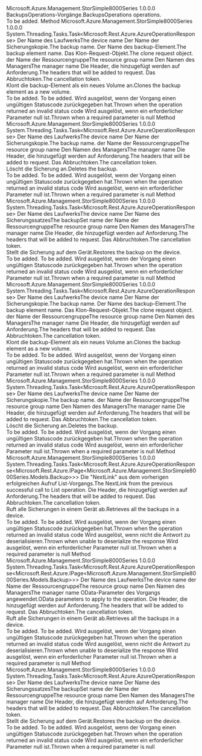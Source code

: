 <Type Name="IBackupsOperations" FullName="Microsoft.Azure.Management.StorSimple8000Series.IBackupsOperations">
  <TypeSignature Language="C#" Value="public interface IBackupsOperations" />
  <TypeSignature Language="ILAsm" Value=".class public interface auto ansi abstract IBackupsOperations" />
  <TypeSignature Language="DocId" Value="T:Microsoft.Azure.Management.StorSimple8000Series.IBackupsOperations" />
  <TypeSignature Language="VB.NET" Value="Public Interface IBackupsOperations" />
  <TypeSignature Language="F#" Value="type IBackupsOperations = interface" />
  <AssemblyInfo>
    <AssemblyName>Microsoft.Azure.Management.StorSimple8000Series</AssemblyName>
    <AssemblyVersion>1.0.0.0</AssemblyVersion>
  </AssemblyInfo>
  <Interfaces />
  <Docs>
    <summary>
            <span data-ttu-id="c086e-101">BackupsOperations-Vorgänge.</span><span class="sxs-lookup"><span data-stu-id="c086e-101">BackupsOperations operations.</span></span>
            </summary>
    <remarks>To be added.</remarks>
  </Docs>
  <Members>
    <Member MemberName="BeginCloneWithHttpMessagesAsync">
      <MemberSignature Language="C#" Value="public System.Threading.Tasks.Task&lt;Microsoft.Rest.Azure.AzureOperationResponse&gt; BeginCloneWithHttpMessagesAsync (string deviceName, string backupName, string backupElementName, Microsoft.Azure.Management.StorSimple8000Series.Models.CloneRequest parameters, string resourceGroupName, string managerName, System.Collections.Generic.Dictionary&lt;string,System.Collections.Generic.List&lt;string&gt;&gt; customHeaders = null, System.Threading.CancellationToken cancellationToken = null);" />
      <MemberSignature Language="ILAsm" Value=".method public hidebysig newslot virtual instance class System.Threading.Tasks.Task`1&lt;class Microsoft.Rest.Azure.AzureOperationResponse&gt; BeginCloneWithHttpMessagesAsync(string deviceName, string backupName, string backupElementName, class Microsoft.Azure.Management.StorSimple8000Series.Models.CloneRequest parameters, string resourceGroupName, string managerName, class System.Collections.Generic.Dictionary`2&lt;string, class System.Collections.Generic.List`1&lt;string&gt;&gt; customHeaders, valuetype System.Threading.CancellationToken cancellationToken) cil managed" />
      <MemberSignature Language="DocId" Value="M:Microsoft.Azure.Management.StorSimple8000Series.IBackupsOperations.BeginCloneWithHttpMessagesAsync(System.String,System.String,System.String,Microsoft.Azure.Management.StorSimple8000Series.Models.CloneRequest,System.String,System.String,System.Collections.Generic.Dictionary{System.String,System.Collections.Generic.List{System.String}},System.Threading.CancellationToken)" />
      <MemberSignature Language="F#" Value="abstract member BeginCloneWithHttpMessagesAsync : string * string * string * Microsoft.Azure.Management.StorSimple8000Series.Models.CloneRequest * string * string * System.Collections.Generic.Dictionary&lt;string, System.Collections.Generic.List&lt;string&gt;&gt; * System.Threading.CancellationToken -&gt; System.Threading.Tasks.Task&lt;Microsoft.Rest.Azure.AzureOperationResponse&gt;" Usage="iBackupsOperations.BeginCloneWithHttpMessagesAsync (deviceName, backupName, backupElementName, parameters, resourceGroupName, managerName, customHeaders, cancellationToken)" />
      <MemberType>Method</MemberType>
      <AssemblyInfo>
        <AssemblyName>Microsoft.Azure.Management.StorSimple8000Series</AssemblyName>
        <AssemblyVersion>1.0.0.0</AssemblyVersion>
      </AssemblyInfo>
      <ReturnValue>
        <ReturnType>System.Threading.Tasks.Task&lt;Microsoft.Rest.Azure.AzureOperationResponse&gt;</ReturnType>
      </ReturnValue>
      <Parameters>
        <Parameter Name="deviceName" Type="System.String" />
        <Parameter Name="backupName" Type="System.String" />
        <Parameter Name="backupElementName" Type="System.String" />
        <Parameter Name="parameters" Type="Microsoft.Azure.Management.StorSimple8000Series.Models.CloneRequest" />
        <Parameter Name="resourceGroupName" Type="System.String" />
        <Parameter Name="managerName" Type="System.String" />
        <Parameter Name="customHeaders" Type="System.Collections.Generic.Dictionary&lt;System.String,System.Collections.Generic.List&lt;System.String&gt;&gt;" />
        <Parameter Name="cancellationToken" Type="System.Threading.CancellationToken" />
      </Parameters>
      <Docs>
        <param name="deviceName">
            <span data-ttu-id="c086e-102">Der Name des Laufwerks</span><span class="sxs-lookup"><span data-stu-id="c086e-102">The device name</span></span>
            </param>
        <param name="backupName">
            <span data-ttu-id="c086e-103">Der Name der Sicherungskopie.</span><span class="sxs-lookup"><span data-stu-id="c086e-103">The backup name.</span></span>
            </param>
        <param name="backupElementName">
            <span data-ttu-id="c086e-104">Der Name des backup-Element.</span><span class="sxs-lookup"><span data-stu-id="c086e-104">The backup element name.</span></span>
            </param>
        <param name="parameters">
            <span data-ttu-id="c086e-105">Das Klon-Request-Objekt.</span><span class="sxs-lookup"><span data-stu-id="c086e-105">The clone request object.</span></span>
            </param>
        <param name="resourceGroupName">
            <span data-ttu-id="c086e-106">der Name der Ressourcengruppe</span><span class="sxs-lookup"><span data-stu-id="c086e-106">The resource group name</span></span>
            </param>
        <param name="managerName">
            <span data-ttu-id="c086e-107">Den Namen des Managers</span><span class="sxs-lookup"><span data-stu-id="c086e-107">The manager name</span></span>
            </param>
        <param name="customHeaders">
            <span data-ttu-id="c086e-108">Die Header, die hinzugefügt werden auf Anforderung.</span><span class="sxs-lookup"><span data-stu-id="c086e-108">The headers that will be added to request.</span></span>
            </param>
        <param name="cancellationToken">
            <span data-ttu-id="c086e-109">Das Abbruchtoken.</span><span class="sxs-lookup"><span data-stu-id="c086e-109">The cancellation token.</span></span>
            </param>
        <summary>
            <span data-ttu-id="c086e-110">Klont die backup-Element als ein neues Volume an.</span><span class="sxs-lookup"><span data-stu-id="c086e-110">Clones the backup element as a new volume.</span></span>
            </summary>
        <returns>To be added.</returns>
        <remarks>To be added.</remarks>
        <exception cref="T:Microsoft.Rest.Azure.CloudException">
            <span data-ttu-id="c086e-111">Wird ausgelöst, wenn der Vorgang einen ungültigen Statuscode zurückgegeben hat.</span><span class="sxs-lookup"><span data-stu-id="c086e-111">Thrown when the operation returned an invalid status code</span></span>
            </exception>
        <exception cref="T:Microsoft.Rest.ValidationException">
            <span data-ttu-id="c086e-112">Wird ausgelöst, wenn ein erforderlicher Parameter null ist.</span><span class="sxs-lookup"><span data-stu-id="c086e-112">Thrown when a required parameter is null</span></span>
            </exception>
      </Docs>
    </Member>
    <Member MemberName="BeginDeleteWithHttpMessagesAsync">
      <MemberSignature Language="C#" Value="public System.Threading.Tasks.Task&lt;Microsoft.Rest.Azure.AzureOperationResponse&gt; BeginDeleteWithHttpMessagesAsync (string deviceName, string backupName, string resourceGroupName, string managerName, System.Collections.Generic.Dictionary&lt;string,System.Collections.Generic.List&lt;string&gt;&gt; customHeaders = null, System.Threading.CancellationToken cancellationToken = null);" />
      <MemberSignature Language="ILAsm" Value=".method public hidebysig newslot virtual instance class System.Threading.Tasks.Task`1&lt;class Microsoft.Rest.Azure.AzureOperationResponse&gt; BeginDeleteWithHttpMessagesAsync(string deviceName, string backupName, string resourceGroupName, string managerName, class System.Collections.Generic.Dictionary`2&lt;string, class System.Collections.Generic.List`1&lt;string&gt;&gt; customHeaders, valuetype System.Threading.CancellationToken cancellationToken) cil managed" />
      <MemberSignature Language="DocId" Value="M:Microsoft.Azure.Management.StorSimple8000Series.IBackupsOperations.BeginDeleteWithHttpMessagesAsync(System.String,System.String,System.String,System.String,System.Collections.Generic.Dictionary{System.String,System.Collections.Generic.List{System.String}},System.Threading.CancellationToken)" />
      <MemberSignature Language="F#" Value="abstract member BeginDeleteWithHttpMessagesAsync : string * string * string * string * System.Collections.Generic.Dictionary&lt;string, System.Collections.Generic.List&lt;string&gt;&gt; * System.Threading.CancellationToken -&gt; System.Threading.Tasks.Task&lt;Microsoft.Rest.Azure.AzureOperationResponse&gt;" Usage="iBackupsOperations.BeginDeleteWithHttpMessagesAsync (deviceName, backupName, resourceGroupName, managerName, customHeaders, cancellationToken)" />
      <MemberType>Method</MemberType>
      <AssemblyInfo>
        <AssemblyName>Microsoft.Azure.Management.StorSimple8000Series</AssemblyName>
        <AssemblyVersion>1.0.0.0</AssemblyVersion>
      </AssemblyInfo>
      <ReturnValue>
        <ReturnType>System.Threading.Tasks.Task&lt;Microsoft.Rest.Azure.AzureOperationResponse&gt;</ReturnType>
      </ReturnValue>
      <Parameters>
        <Parameter Name="deviceName" Type="System.String" />
        <Parameter Name="backupName" Type="System.String" />
        <Parameter Name="resourceGroupName" Type="System.String" />
        <Parameter Name="managerName" Type="System.String" />
        <Parameter Name="customHeaders" Type="System.Collections.Generic.Dictionary&lt;System.String,System.Collections.Generic.List&lt;System.String&gt;&gt;" />
        <Parameter Name="cancellationToken" Type="System.Threading.CancellationToken" />
      </Parameters>
      <Docs>
        <param name="deviceName">
            <span data-ttu-id="c086e-113">Der Name des Laufwerks</span><span class="sxs-lookup"><span data-stu-id="c086e-113">The device name</span></span>
            </param>
        <param name="backupName">
            <span data-ttu-id="c086e-114">Der Name der Sicherungskopie.</span><span class="sxs-lookup"><span data-stu-id="c086e-114">The backup name.</span></span>
            </param>
        <param name="resourceGroupName">
            <span data-ttu-id="c086e-115">der Name der Ressourcengruppe</span><span class="sxs-lookup"><span data-stu-id="c086e-115">The resource group name</span></span>
            </param>
        <param name="managerName">
            <span data-ttu-id="c086e-116">Den Namen des Managers</span><span class="sxs-lookup"><span data-stu-id="c086e-116">The manager name</span></span>
            </param>
        <param name="customHeaders">
            <span data-ttu-id="c086e-117">Die Header, die hinzugefügt werden auf Anforderung.</span><span class="sxs-lookup"><span data-stu-id="c086e-117">The headers that will be added to request.</span></span>
            </param>
        <param name="cancellationToken">
            <span data-ttu-id="c086e-118">Das Abbruchtoken.</span><span class="sxs-lookup"><span data-stu-id="c086e-118">The cancellation token.</span></span>
            </param>
        <summary>
            <span data-ttu-id="c086e-119">Löscht die Sicherung an.</span><span class="sxs-lookup"><span data-stu-id="c086e-119">Deletes the backup.</span></span>
            </summary>
        <returns>To be added.</returns>
        <remarks>To be added.</remarks>
        <exception cref="T:Microsoft.Rest.Azure.CloudException">
            <span data-ttu-id="c086e-120">Wird ausgelöst, wenn der Vorgang einen ungültigen Statuscode zurückgegeben hat.</span><span class="sxs-lookup"><span data-stu-id="c086e-120">Thrown when the operation returned an invalid status code</span></span>
            </exception>
        <exception cref="T:Microsoft.Rest.ValidationException">
            <span data-ttu-id="c086e-121">Wird ausgelöst, wenn ein erforderlicher Parameter null ist.</span><span class="sxs-lookup"><span data-stu-id="c086e-121">Thrown when a required parameter is null</span></span>
            </exception>
      </Docs>
    </Member>
    <Member MemberName="BeginRestoreWithHttpMessagesAsync">
      <MemberSignature Language="C#" Value="public System.Threading.Tasks.Task&lt;Microsoft.Rest.Azure.AzureOperationResponse&gt; BeginRestoreWithHttpMessagesAsync (string deviceName, string backupName, string resourceGroupName, string managerName, System.Collections.Generic.Dictionary&lt;string,System.Collections.Generic.List&lt;string&gt;&gt; customHeaders = null, System.Threading.CancellationToken cancellationToken = null);" />
      <MemberSignature Language="ILAsm" Value=".method public hidebysig newslot virtual instance class System.Threading.Tasks.Task`1&lt;class Microsoft.Rest.Azure.AzureOperationResponse&gt; BeginRestoreWithHttpMessagesAsync(string deviceName, string backupName, string resourceGroupName, string managerName, class System.Collections.Generic.Dictionary`2&lt;string, class System.Collections.Generic.List`1&lt;string&gt;&gt; customHeaders, valuetype System.Threading.CancellationToken cancellationToken) cil managed" />
      <MemberSignature Language="DocId" Value="M:Microsoft.Azure.Management.StorSimple8000Series.IBackupsOperations.BeginRestoreWithHttpMessagesAsync(System.String,System.String,System.String,System.String,System.Collections.Generic.Dictionary{System.String,System.Collections.Generic.List{System.String}},System.Threading.CancellationToken)" />
      <MemberSignature Language="F#" Value="abstract member BeginRestoreWithHttpMessagesAsync : string * string * string * string * System.Collections.Generic.Dictionary&lt;string, System.Collections.Generic.List&lt;string&gt;&gt; * System.Threading.CancellationToken -&gt; System.Threading.Tasks.Task&lt;Microsoft.Rest.Azure.AzureOperationResponse&gt;" Usage="iBackupsOperations.BeginRestoreWithHttpMessagesAsync (deviceName, backupName, resourceGroupName, managerName, customHeaders, cancellationToken)" />
      <MemberType>Method</MemberType>
      <AssemblyInfo>
        <AssemblyName>Microsoft.Azure.Management.StorSimple8000Series</AssemblyName>
        <AssemblyVersion>1.0.0.0</AssemblyVersion>
      </AssemblyInfo>
      <ReturnValue>
        <ReturnType>System.Threading.Tasks.Task&lt;Microsoft.Rest.Azure.AzureOperationResponse&gt;</ReturnType>
      </ReturnValue>
      <Parameters>
        <Parameter Name="deviceName" Type="System.String" />
        <Parameter Name="backupName" Type="System.String" />
        <Parameter Name="resourceGroupName" Type="System.String" />
        <Parameter Name="managerName" Type="System.String" />
        <Parameter Name="customHeaders" Type="System.Collections.Generic.Dictionary&lt;System.String,System.Collections.Generic.List&lt;System.String&gt;&gt;" />
        <Parameter Name="cancellationToken" Type="System.Threading.CancellationToken" />
      </Parameters>
      <Docs>
        <param name="deviceName">
            <span data-ttu-id="c086e-122">Der Name des Laufwerks</span><span class="sxs-lookup"><span data-stu-id="c086e-122">The device name</span></span>
            </param>
        <param name="backupName">
            <span data-ttu-id="c086e-123">Der Name des Sicherungssatzes</span><span class="sxs-lookup"><span data-stu-id="c086e-123">The backupSet name</span></span>
            </param>
        <param name="resourceGroupName">
            <span data-ttu-id="c086e-124">der Name der Ressourcengruppe</span><span class="sxs-lookup"><span data-stu-id="c086e-124">The resource group name</span></span>
            </param>
        <param name="managerName">
            <span data-ttu-id="c086e-125">Den Namen des Managers</span><span class="sxs-lookup"><span data-stu-id="c086e-125">The manager name</span></span>
            </param>
        <param name="customHeaders">
            <span data-ttu-id="c086e-126">Die Header, die hinzugefügt werden auf Anforderung.</span><span class="sxs-lookup"><span data-stu-id="c086e-126">The headers that will be added to request.</span></span>
            </param>
        <param name="cancellationToken">
            <span data-ttu-id="c086e-127">Das Abbruchtoken.</span><span class="sxs-lookup"><span data-stu-id="c086e-127">The cancellation token.</span></span>
            </param>
        <summary>
            <span data-ttu-id="c086e-128">Stellt die Sicherung auf dem Gerät.</span><span class="sxs-lookup"><span data-stu-id="c086e-128">Restores the backup on the device.</span></span>
            </summary>
        <returns>To be added.</returns>
        <remarks>To be added.</remarks>
        <exception cref="T:Microsoft.Rest.Azure.CloudException">
            <span data-ttu-id="c086e-129">Wird ausgelöst, wenn der Vorgang einen ungültigen Statuscode zurückgegeben hat.</span><span class="sxs-lookup"><span data-stu-id="c086e-129">Thrown when the operation returned an invalid status code</span></span>
            </exception>
        <exception cref="T:Microsoft.Rest.ValidationException">
            <span data-ttu-id="c086e-130">Wird ausgelöst, wenn ein erforderlicher Parameter null ist.</span><span class="sxs-lookup"><span data-stu-id="c086e-130">Thrown when a required parameter is null</span></span>
            </exception>
      </Docs>
    </Member>
    <Member MemberName="CloneWithHttpMessagesAsync">
      <MemberSignature Language="C#" Value="public System.Threading.Tasks.Task&lt;Microsoft.Rest.Azure.AzureOperationResponse&gt; CloneWithHttpMessagesAsync (string deviceName, string backupName, string backupElementName, Microsoft.Azure.Management.StorSimple8000Series.Models.CloneRequest parameters, string resourceGroupName, string managerName, System.Collections.Generic.Dictionary&lt;string,System.Collections.Generic.List&lt;string&gt;&gt; customHeaders = null, System.Threading.CancellationToken cancellationToken = null);" />
      <MemberSignature Language="ILAsm" Value=".method public hidebysig newslot virtual instance class System.Threading.Tasks.Task`1&lt;class Microsoft.Rest.Azure.AzureOperationResponse&gt; CloneWithHttpMessagesAsync(string deviceName, string backupName, string backupElementName, class Microsoft.Azure.Management.StorSimple8000Series.Models.CloneRequest parameters, string resourceGroupName, string managerName, class System.Collections.Generic.Dictionary`2&lt;string, class System.Collections.Generic.List`1&lt;string&gt;&gt; customHeaders, valuetype System.Threading.CancellationToken cancellationToken) cil managed" />
      <MemberSignature Language="DocId" Value="M:Microsoft.Azure.Management.StorSimple8000Series.IBackupsOperations.CloneWithHttpMessagesAsync(System.String,System.String,System.String,Microsoft.Azure.Management.StorSimple8000Series.Models.CloneRequest,System.String,System.String,System.Collections.Generic.Dictionary{System.String,System.Collections.Generic.List{System.String}},System.Threading.CancellationToken)" />
      <MemberSignature Language="F#" Value="abstract member CloneWithHttpMessagesAsync : string * string * string * Microsoft.Azure.Management.StorSimple8000Series.Models.CloneRequest * string * string * System.Collections.Generic.Dictionary&lt;string, System.Collections.Generic.List&lt;string&gt;&gt; * System.Threading.CancellationToken -&gt; System.Threading.Tasks.Task&lt;Microsoft.Rest.Azure.AzureOperationResponse&gt;" Usage="iBackupsOperations.CloneWithHttpMessagesAsync (deviceName, backupName, backupElementName, parameters, resourceGroupName, managerName, customHeaders, cancellationToken)" />
      <MemberType>Method</MemberType>
      <AssemblyInfo>
        <AssemblyName>Microsoft.Azure.Management.StorSimple8000Series</AssemblyName>
        <AssemblyVersion>1.0.0.0</AssemblyVersion>
      </AssemblyInfo>
      <ReturnValue>
        <ReturnType>System.Threading.Tasks.Task&lt;Microsoft.Rest.Azure.AzureOperationResponse&gt;</ReturnType>
      </ReturnValue>
      <Parameters>
        <Parameter Name="deviceName" Type="System.String" />
        <Parameter Name="backupName" Type="System.String" />
        <Parameter Name="backupElementName" Type="System.String" />
        <Parameter Name="parameters" Type="Microsoft.Azure.Management.StorSimple8000Series.Models.CloneRequest" />
        <Parameter Name="resourceGroupName" Type="System.String" />
        <Parameter Name="managerName" Type="System.String" />
        <Parameter Name="customHeaders" Type="System.Collections.Generic.Dictionary&lt;System.String,System.Collections.Generic.List&lt;System.String&gt;&gt;" />
        <Parameter Name="cancellationToken" Type="System.Threading.CancellationToken" />
      </Parameters>
      <Docs>
        <param name="deviceName">
            <span data-ttu-id="c086e-131">Der Name des Laufwerks</span><span class="sxs-lookup"><span data-stu-id="c086e-131">The device name</span></span>
            </param>
        <param name="backupName">
            <span data-ttu-id="c086e-132">Der Name der Sicherungskopie.</span><span class="sxs-lookup"><span data-stu-id="c086e-132">The backup name.</span></span>
            </param>
        <param name="backupElementName">
            <span data-ttu-id="c086e-133">Der Name des backup-Element.</span><span class="sxs-lookup"><span data-stu-id="c086e-133">The backup element name.</span></span>
            </param>
        <param name="parameters">
            <span data-ttu-id="c086e-134">Das Klon-Request-Objekt.</span><span class="sxs-lookup"><span data-stu-id="c086e-134">The clone request object.</span></span>
            </param>
        <param name="resourceGroupName">
            <span data-ttu-id="c086e-135">der Name der Ressourcengruppe</span><span class="sxs-lookup"><span data-stu-id="c086e-135">The resource group name</span></span>
            </param>
        <param name="managerName">
            <span data-ttu-id="c086e-136">Den Namen des Managers</span><span class="sxs-lookup"><span data-stu-id="c086e-136">The manager name</span></span>
            </param>
        <param name="customHeaders">
            <span data-ttu-id="c086e-137">Die Header, die hinzugefügt werden auf Anforderung.</span><span class="sxs-lookup"><span data-stu-id="c086e-137">The headers that will be added to request.</span></span>
            </param>
        <param name="cancellationToken">
            <span data-ttu-id="c086e-138">Das Abbruchtoken.</span><span class="sxs-lookup"><span data-stu-id="c086e-138">The cancellation token.</span></span>
            </param>
        <summary>
            <span data-ttu-id="c086e-139">Klont die backup-Element als ein neues Volume an.</span><span class="sxs-lookup"><span data-stu-id="c086e-139">Clones the backup element as a new volume.</span></span>
            </summary>
        <returns>To be added.</returns>
        <remarks>To be added.</remarks>
        <exception cref="T:Microsoft.Rest.Azure.CloudException">
            <span data-ttu-id="c086e-140">Wird ausgelöst, wenn der Vorgang einen ungültigen Statuscode zurückgegeben hat.</span><span class="sxs-lookup"><span data-stu-id="c086e-140">Thrown when the operation returned an invalid status code</span></span>
            </exception>
        <exception cref="T:Microsoft.Rest.ValidationException">
            <span data-ttu-id="c086e-141">Wird ausgelöst, wenn ein erforderlicher Parameter null ist.</span><span class="sxs-lookup"><span data-stu-id="c086e-141">Thrown when a required parameter is null</span></span>
            </exception>
      </Docs>
    </Member>
    <Member MemberName="DeleteWithHttpMessagesAsync">
      <MemberSignature Language="C#" Value="public System.Threading.Tasks.Task&lt;Microsoft.Rest.Azure.AzureOperationResponse&gt; DeleteWithHttpMessagesAsync (string deviceName, string backupName, string resourceGroupName, string managerName, System.Collections.Generic.Dictionary&lt;string,System.Collections.Generic.List&lt;string&gt;&gt; customHeaders = null, System.Threading.CancellationToken cancellationToken = null);" />
      <MemberSignature Language="ILAsm" Value=".method public hidebysig newslot virtual instance class System.Threading.Tasks.Task`1&lt;class Microsoft.Rest.Azure.AzureOperationResponse&gt; DeleteWithHttpMessagesAsync(string deviceName, string backupName, string resourceGroupName, string managerName, class System.Collections.Generic.Dictionary`2&lt;string, class System.Collections.Generic.List`1&lt;string&gt;&gt; customHeaders, valuetype System.Threading.CancellationToken cancellationToken) cil managed" />
      <MemberSignature Language="DocId" Value="M:Microsoft.Azure.Management.StorSimple8000Series.IBackupsOperations.DeleteWithHttpMessagesAsync(System.String,System.String,System.String,System.String,System.Collections.Generic.Dictionary{System.String,System.Collections.Generic.List{System.String}},System.Threading.CancellationToken)" />
      <MemberSignature Language="F#" Value="abstract member DeleteWithHttpMessagesAsync : string * string * string * string * System.Collections.Generic.Dictionary&lt;string, System.Collections.Generic.List&lt;string&gt;&gt; * System.Threading.CancellationToken -&gt; System.Threading.Tasks.Task&lt;Microsoft.Rest.Azure.AzureOperationResponse&gt;" Usage="iBackupsOperations.DeleteWithHttpMessagesAsync (deviceName, backupName, resourceGroupName, managerName, customHeaders, cancellationToken)" />
      <MemberType>Method</MemberType>
      <AssemblyInfo>
        <AssemblyName>Microsoft.Azure.Management.StorSimple8000Series</AssemblyName>
        <AssemblyVersion>1.0.0.0</AssemblyVersion>
      </AssemblyInfo>
      <ReturnValue>
        <ReturnType>System.Threading.Tasks.Task&lt;Microsoft.Rest.Azure.AzureOperationResponse&gt;</ReturnType>
      </ReturnValue>
      <Parameters>
        <Parameter Name="deviceName" Type="System.String" />
        <Parameter Name="backupName" Type="System.String" />
        <Parameter Name="resourceGroupName" Type="System.String" />
        <Parameter Name="managerName" Type="System.String" />
        <Parameter Name="customHeaders" Type="System.Collections.Generic.Dictionary&lt;System.String,System.Collections.Generic.List&lt;System.String&gt;&gt;" />
        <Parameter Name="cancellationToken" Type="System.Threading.CancellationToken" />
      </Parameters>
      <Docs>
        <param name="deviceName">
            <span data-ttu-id="c086e-142">Der Name des Laufwerks</span><span class="sxs-lookup"><span data-stu-id="c086e-142">The device name</span></span>
            </param>
        <param name="backupName">
            <span data-ttu-id="c086e-143">Der Name der Sicherungskopie.</span><span class="sxs-lookup"><span data-stu-id="c086e-143">The backup name.</span></span>
            </param>
        <param name="resourceGroupName">
            <span data-ttu-id="c086e-144">der Name der Ressourcengruppe</span><span class="sxs-lookup"><span data-stu-id="c086e-144">The resource group name</span></span>
            </param>
        <param name="managerName">
            <span data-ttu-id="c086e-145">Den Namen des Managers</span><span class="sxs-lookup"><span data-stu-id="c086e-145">The manager name</span></span>
            </param>
        <param name="customHeaders">
            <span data-ttu-id="c086e-146">Die Header, die hinzugefügt werden auf Anforderung.</span><span class="sxs-lookup"><span data-stu-id="c086e-146">The headers that will be added to request.</span></span>
            </param>
        <param name="cancellationToken">
            <span data-ttu-id="c086e-147">Das Abbruchtoken.</span><span class="sxs-lookup"><span data-stu-id="c086e-147">The cancellation token.</span></span>
            </param>
        <summary>
            <span data-ttu-id="c086e-148">Löscht die Sicherung an.</span><span class="sxs-lookup"><span data-stu-id="c086e-148">Deletes the backup.</span></span>
            </summary>
        <returns>To be added.</returns>
        <remarks>To be added.</remarks>
        <exception cref="T:Microsoft.Rest.Azure.CloudException">
            <span data-ttu-id="c086e-149">Wird ausgelöst, wenn der Vorgang einen ungültigen Statuscode zurückgegeben hat.</span><span class="sxs-lookup"><span data-stu-id="c086e-149">Thrown when the operation returned an invalid status code</span></span>
            </exception>
        <exception cref="T:Microsoft.Rest.ValidationException">
            <span data-ttu-id="c086e-150">Wird ausgelöst, wenn ein erforderlicher Parameter null ist.</span><span class="sxs-lookup"><span data-stu-id="c086e-150">Thrown when a required parameter is null</span></span>
            </exception>
      </Docs>
    </Member>
    <Member MemberName="ListByDeviceNextWithHttpMessagesAsync">
      <MemberSignature Language="C#" Value="public System.Threading.Tasks.Task&lt;Microsoft.Rest.Azure.AzureOperationResponse&lt;Microsoft.Rest.Azure.IPage&lt;Microsoft.Azure.Management.StorSimple8000Series.Models.Backup&gt;&gt;&gt; ListByDeviceNextWithHttpMessagesAsync (string nextPageLink, System.Collections.Generic.Dictionary&lt;string,System.Collections.Generic.List&lt;string&gt;&gt; customHeaders = null, System.Threading.CancellationToken cancellationToken = null);" />
      <MemberSignature Language="ILAsm" Value=".method public hidebysig newslot virtual instance class System.Threading.Tasks.Task`1&lt;class Microsoft.Rest.Azure.AzureOperationResponse`1&lt;class Microsoft.Rest.Azure.IPage`1&lt;class Microsoft.Azure.Management.StorSimple8000Series.Models.Backup&gt;&gt;&gt; ListByDeviceNextWithHttpMessagesAsync(string nextPageLink, class System.Collections.Generic.Dictionary`2&lt;string, class System.Collections.Generic.List`1&lt;string&gt;&gt; customHeaders, valuetype System.Threading.CancellationToken cancellationToken) cil managed" />
      <MemberSignature Language="DocId" Value="M:Microsoft.Azure.Management.StorSimple8000Series.IBackupsOperations.ListByDeviceNextWithHttpMessagesAsync(System.String,System.Collections.Generic.Dictionary{System.String,System.Collections.Generic.List{System.String}},System.Threading.CancellationToken)" />
      <MemberSignature Language="F#" Value="abstract member ListByDeviceNextWithHttpMessagesAsync : string * System.Collections.Generic.Dictionary&lt;string, System.Collections.Generic.List&lt;string&gt;&gt; * System.Threading.CancellationToken -&gt; System.Threading.Tasks.Task&lt;Microsoft.Rest.Azure.AzureOperationResponse&lt;Microsoft.Rest.Azure.IPage&lt;Microsoft.Azure.Management.StorSimple8000Series.Models.Backup&gt;&gt;&gt;" Usage="iBackupsOperations.ListByDeviceNextWithHttpMessagesAsync (nextPageLink, customHeaders, cancellationToken)" />
      <MemberType>Method</MemberType>
      <AssemblyInfo>
        <AssemblyName>Microsoft.Azure.Management.StorSimple8000Series</AssemblyName>
        <AssemblyVersion>1.0.0.0</AssemblyVersion>
      </AssemblyInfo>
      <ReturnValue>
        <ReturnType>System.Threading.Tasks.Task&lt;Microsoft.Rest.Azure.AzureOperationResponse&lt;Microsoft.Rest.Azure.IPage&lt;Microsoft.Azure.Management.StorSimple8000Series.Models.Backup&gt;&gt;&gt;</ReturnType>
      </ReturnValue>
      <Parameters>
        <Parameter Name="nextPageLink" Type="System.String" />
        <Parameter Name="customHeaders" Type="System.Collections.Generic.Dictionary&lt;System.String,System.Collections.Generic.List&lt;System.String&gt;&gt;" />
        <Parameter Name="cancellationToken" Type="System.Threading.CancellationToken" />
      </Parameters>
      <Docs>
        <param name="nextPageLink">
            <span data-ttu-id="c086e-151">Die "NextLink" aus dem vorherigen erfolgreichen Aufruf List-Vorgangs.</span><span class="sxs-lookup"><span data-stu-id="c086e-151">The NextLink from the previous successful call to List operation.</span></span>
            </param>
        <param name="customHeaders">
            <span data-ttu-id="c086e-152">Die Header, die hinzugefügt werden auf Anforderung.</span><span class="sxs-lookup"><span data-stu-id="c086e-152">The headers that will be added to request.</span></span>
            </param>
        <param name="cancellationToken">
            <span data-ttu-id="c086e-153">Das Abbruchtoken.</span><span class="sxs-lookup"><span data-stu-id="c086e-153">The cancellation token.</span></span>
            </param>
        <summary>
            <span data-ttu-id="c086e-154">Ruft alle Sicherungen in einem Gerät ab.</span><span class="sxs-lookup"><span data-stu-id="c086e-154">Retrieves all the backups in a device.</span></span>
            </summary>
        <returns>To be added.</returns>
        <remarks>To be added.</remarks>
        <exception cref="T:Microsoft.Rest.Azure.CloudException">
            <span data-ttu-id="c086e-155">Wird ausgelöst, wenn der Vorgang einen ungültigen Statuscode zurückgegeben hat.</span><span class="sxs-lookup"><span data-stu-id="c086e-155">Thrown when the operation returned an invalid status code</span></span>
            </exception>
        <exception cref="T:Microsoft.Rest.SerializationException">
            <span data-ttu-id="c086e-156">Wird ausgelöst, wenn nicht die Antwort zu deserialisieren.</span><span class="sxs-lookup"><span data-stu-id="c086e-156">Thrown when unable to deserialize the response</span></span>
            </exception>
        <exception cref="T:Microsoft.Rest.ValidationException">
            <span data-ttu-id="c086e-157">Wird ausgelöst, wenn ein erforderlicher Parameter null ist.</span><span class="sxs-lookup"><span data-stu-id="c086e-157">Thrown when a required parameter is null</span></span>
            </exception>
      </Docs>
    </Member>
    <Member MemberName="ListByDeviceWithHttpMessagesAsync">
      <MemberSignature Language="C#" Value="public System.Threading.Tasks.Task&lt;Microsoft.Rest.Azure.AzureOperationResponse&lt;Microsoft.Rest.Azure.IPage&lt;Microsoft.Azure.Management.StorSimple8000Series.Models.Backup&gt;&gt;&gt; ListByDeviceWithHttpMessagesAsync (string deviceName, string resourceGroupName, string managerName, Microsoft.Rest.Azure.OData.ODataQuery&lt;Microsoft.Azure.Management.StorSimple8000Series.Models.BackupFilter&gt; odataQuery = null, System.Collections.Generic.Dictionary&lt;string,System.Collections.Generic.List&lt;string&gt;&gt; customHeaders = null, System.Threading.CancellationToken cancellationToken = null);" />
      <MemberSignature Language="ILAsm" Value=".method public hidebysig newslot virtual instance class System.Threading.Tasks.Task`1&lt;class Microsoft.Rest.Azure.AzureOperationResponse`1&lt;class Microsoft.Rest.Azure.IPage`1&lt;class Microsoft.Azure.Management.StorSimple8000Series.Models.Backup&gt;&gt;&gt; ListByDeviceWithHttpMessagesAsync(string deviceName, string resourceGroupName, string managerName, class Microsoft.Rest.Azure.OData.ODataQuery`1&lt;class Microsoft.Azure.Management.StorSimple8000Series.Models.BackupFilter&gt; odataQuery, class System.Collections.Generic.Dictionary`2&lt;string, class System.Collections.Generic.List`1&lt;string&gt;&gt; customHeaders, valuetype System.Threading.CancellationToken cancellationToken) cil managed" />
      <MemberSignature Language="DocId" Value="M:Microsoft.Azure.Management.StorSimple8000Series.IBackupsOperations.ListByDeviceWithHttpMessagesAsync(System.String,System.String,System.String,Microsoft.Rest.Azure.OData.ODataQuery{Microsoft.Azure.Management.StorSimple8000Series.Models.BackupFilter},System.Collections.Generic.Dictionary{System.String,System.Collections.Generic.List{System.String}},System.Threading.CancellationToken)" />
      <MemberSignature Language="F#" Value="abstract member ListByDeviceWithHttpMessagesAsync : string * string * string * Microsoft.Rest.Azure.OData.ODataQuery&lt;Microsoft.Azure.Management.StorSimple8000Series.Models.BackupFilter&gt; * System.Collections.Generic.Dictionary&lt;string, System.Collections.Generic.List&lt;string&gt;&gt; * System.Threading.CancellationToken -&gt; System.Threading.Tasks.Task&lt;Microsoft.Rest.Azure.AzureOperationResponse&lt;Microsoft.Rest.Azure.IPage&lt;Microsoft.Azure.Management.StorSimple8000Series.Models.Backup&gt;&gt;&gt;" Usage="iBackupsOperations.ListByDeviceWithHttpMessagesAsync (deviceName, resourceGroupName, managerName, odataQuery, customHeaders, cancellationToken)" />
      <MemberType>Method</MemberType>
      <AssemblyInfo>
        <AssemblyName>Microsoft.Azure.Management.StorSimple8000Series</AssemblyName>
        <AssemblyVersion>1.0.0.0</AssemblyVersion>
      </AssemblyInfo>
      <ReturnValue>
        <ReturnType>System.Threading.Tasks.Task&lt;Microsoft.Rest.Azure.AzureOperationResponse&lt;Microsoft.Rest.Azure.IPage&lt;Microsoft.Azure.Management.StorSimple8000Series.Models.Backup&gt;&gt;&gt;</ReturnType>
      </ReturnValue>
      <Parameters>
        <Parameter Name="deviceName" Type="System.String" />
        <Parameter Name="resourceGroupName" Type="System.String" />
        <Parameter Name="managerName" Type="System.String" />
        <Parameter Name="odataQuery" Type="Microsoft.Rest.Azure.OData.ODataQuery&lt;Microsoft.Azure.Management.StorSimple8000Series.Models.BackupFilter&gt;" />
        <Parameter Name="customHeaders" Type="System.Collections.Generic.Dictionary&lt;System.String,System.Collections.Generic.List&lt;System.String&gt;&gt;" />
        <Parameter Name="cancellationToken" Type="System.Threading.CancellationToken" />
      </Parameters>
      <Docs>
        <param name="deviceName">
            <span data-ttu-id="c086e-158">Der Name des Laufwerks</span><span class="sxs-lookup"><span data-stu-id="c086e-158">The device name</span></span>
            </param>
        <param name="resourceGroupName">
            <span data-ttu-id="c086e-159">der Name der Ressourcengruppe</span><span class="sxs-lookup"><span data-stu-id="c086e-159">The resource group name</span></span>
            </param>
        <param name="managerName">
            <span data-ttu-id="c086e-160">Den Namen des Managers</span><span class="sxs-lookup"><span data-stu-id="c086e-160">The manager name</span></span>
            </param>
        <param name="odataQuery">
            <span data-ttu-id="c086e-161">OData-Parameter des Vorgangs angewendet.</span><span class="sxs-lookup"><span data-stu-id="c086e-161">OData parameters to apply to the operation.</span></span>
            </param>
        <param name="customHeaders">
            <span data-ttu-id="c086e-162">Die Header, die hinzugefügt werden auf Anforderung.</span><span class="sxs-lookup"><span data-stu-id="c086e-162">The headers that will be added to request.</span></span>
            </param>
        <param name="cancellationToken">
            <span data-ttu-id="c086e-163">Das Abbruchtoken.</span><span class="sxs-lookup"><span data-stu-id="c086e-163">The cancellation token.</span></span>
            </param>
        <summary>
            <span data-ttu-id="c086e-164">Ruft alle Sicherungen in einem Gerät ab.</span><span class="sxs-lookup"><span data-stu-id="c086e-164">Retrieves all the backups in a device.</span></span>
            </summary>
        <returns>To be added.</returns>
        <remarks>To be added.</remarks>
        <exception cref="T:Microsoft.Rest.Azure.CloudException">
            <span data-ttu-id="c086e-165">Wird ausgelöst, wenn der Vorgang einen ungültigen Statuscode zurückgegeben hat.</span><span class="sxs-lookup"><span data-stu-id="c086e-165">Thrown when the operation returned an invalid status code</span></span>
            </exception>
        <exception cref="T:Microsoft.Rest.SerializationException">
            <span data-ttu-id="c086e-166">Wird ausgelöst, wenn nicht die Antwort zu deserialisieren.</span><span class="sxs-lookup"><span data-stu-id="c086e-166">Thrown when unable to deserialize the response</span></span>
            </exception>
        <exception cref="T:Microsoft.Rest.ValidationException">
            <span data-ttu-id="c086e-167">Wird ausgelöst, wenn ein erforderlicher Parameter null ist.</span><span class="sxs-lookup"><span data-stu-id="c086e-167">Thrown when a required parameter is null</span></span>
            </exception>
      </Docs>
    </Member>
    <Member MemberName="RestoreWithHttpMessagesAsync">
      <MemberSignature Language="C#" Value="public System.Threading.Tasks.Task&lt;Microsoft.Rest.Azure.AzureOperationResponse&gt; RestoreWithHttpMessagesAsync (string deviceName, string backupName, string resourceGroupName, string managerName, System.Collections.Generic.Dictionary&lt;string,System.Collections.Generic.List&lt;string&gt;&gt; customHeaders = null, System.Threading.CancellationToken cancellationToken = null);" />
      <MemberSignature Language="ILAsm" Value=".method public hidebysig newslot virtual instance class System.Threading.Tasks.Task`1&lt;class Microsoft.Rest.Azure.AzureOperationResponse&gt; RestoreWithHttpMessagesAsync(string deviceName, string backupName, string resourceGroupName, string managerName, class System.Collections.Generic.Dictionary`2&lt;string, class System.Collections.Generic.List`1&lt;string&gt;&gt; customHeaders, valuetype System.Threading.CancellationToken cancellationToken) cil managed" />
      <MemberSignature Language="DocId" Value="M:Microsoft.Azure.Management.StorSimple8000Series.IBackupsOperations.RestoreWithHttpMessagesAsync(System.String,System.String,System.String,System.String,System.Collections.Generic.Dictionary{System.String,System.Collections.Generic.List{System.String}},System.Threading.CancellationToken)" />
      <MemberSignature Language="F#" Value="abstract member RestoreWithHttpMessagesAsync : string * string * string * string * System.Collections.Generic.Dictionary&lt;string, System.Collections.Generic.List&lt;string&gt;&gt; * System.Threading.CancellationToken -&gt; System.Threading.Tasks.Task&lt;Microsoft.Rest.Azure.AzureOperationResponse&gt;" Usage="iBackupsOperations.RestoreWithHttpMessagesAsync (deviceName, backupName, resourceGroupName, managerName, customHeaders, cancellationToken)" />
      <MemberType>Method</MemberType>
      <AssemblyInfo>
        <AssemblyName>Microsoft.Azure.Management.StorSimple8000Series</AssemblyName>
        <AssemblyVersion>1.0.0.0</AssemblyVersion>
      </AssemblyInfo>
      <ReturnValue>
        <ReturnType>System.Threading.Tasks.Task&lt;Microsoft.Rest.Azure.AzureOperationResponse&gt;</ReturnType>
      </ReturnValue>
      <Parameters>
        <Parameter Name="deviceName" Type="System.String" />
        <Parameter Name="backupName" Type="System.String" />
        <Parameter Name="resourceGroupName" Type="System.String" />
        <Parameter Name="managerName" Type="System.String" />
        <Parameter Name="customHeaders" Type="System.Collections.Generic.Dictionary&lt;System.String,System.Collections.Generic.List&lt;System.String&gt;&gt;" />
        <Parameter Name="cancellationToken" Type="System.Threading.CancellationToken" />
      </Parameters>
      <Docs>
        <param name="deviceName">
            <span data-ttu-id="c086e-168">Der Name des Laufwerks</span><span class="sxs-lookup"><span data-stu-id="c086e-168">The device name</span></span>
            </param>
        <param name="backupName">
            <span data-ttu-id="c086e-169">Der Name des Sicherungssatzes</span><span class="sxs-lookup"><span data-stu-id="c086e-169">The backupSet name</span></span>
            </param>
        <param name="resourceGroupName">
            <span data-ttu-id="c086e-170">der Name der Ressourcengruppe</span><span class="sxs-lookup"><span data-stu-id="c086e-170">The resource group name</span></span>
            </param>
        <param name="managerName">
            <span data-ttu-id="c086e-171">Den Namen des Managers</span><span class="sxs-lookup"><span data-stu-id="c086e-171">The manager name</span></span>
            </param>
        <param name="customHeaders">
            <span data-ttu-id="c086e-172">Die Header, die hinzugefügt werden auf Anforderung.</span><span class="sxs-lookup"><span data-stu-id="c086e-172">The headers that will be added to request.</span></span>
            </param>
        <param name="cancellationToken">
            <span data-ttu-id="c086e-173">Das Abbruchtoken.</span><span class="sxs-lookup"><span data-stu-id="c086e-173">The cancellation token.</span></span>
            </param>
        <summary>
            <span data-ttu-id="c086e-174">Stellt die Sicherung auf dem Gerät.</span><span class="sxs-lookup"><span data-stu-id="c086e-174">Restores the backup on the device.</span></span>
            </summary>
        <returns>To be added.</returns>
        <remarks>To be added.</remarks>
        <exception cref="T:Microsoft.Rest.Azure.CloudException">
            <span data-ttu-id="c086e-175">Wird ausgelöst, wenn der Vorgang einen ungültigen Statuscode zurückgegeben hat.</span><span class="sxs-lookup"><span data-stu-id="c086e-175">Thrown when the operation returned an invalid status code</span></span>
            </exception>
        <exception cref="T:Microsoft.Rest.ValidationException">
            <span data-ttu-id="c086e-176">Wird ausgelöst, wenn ein erforderlicher Parameter null ist.</span><span class="sxs-lookup"><span data-stu-id="c086e-176">Thrown when a required parameter is null</span></span>
            </exception>
      </Docs>
    </Member>
  </Members>
</Type>